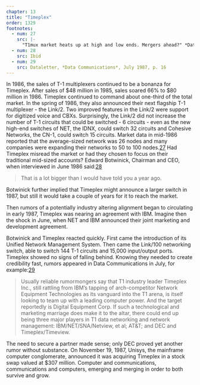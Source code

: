 ```yaml
---
chapter: 13
title: "Timeplex"
order: 1329
footnotes:
  - num: 27
    src: |-
      "T1mux market heats up at high and low ends. Mergers ahead?" *Data Communications*, June 1986, p.90
  - num: 28
    src: Ibid
  - num: 29
    src: Dataletter, *Data Communications*, July 1987, p. 16
---
```


In 1986, the sales of T-1 multiplexers continued to be a bonanza for Timeplex. After sales of $48 million in 1985, sales soared 66% to $80 million in 1986. Timeplex continued to command about one-third of the total market. In the spring of 1986, they also announced their next flagship T-1 multiplexer - the Link/2. Two improved features in the Link/2 were support for digitized voice and CBXs. Surprisingly, the Link/2 did not increase the number of T-1 circuits that could be switched - 6 circuits - even as the new high-end switches of NET, the IDNX, could switch 32 circuits and Cohesive Networks, the CN-1, could switch 15 circuits. Market data in mid-1986 reported that the average-sized network was 26 nodes and many companies were expanding their networks to 50 to 100 nodes.<a name="fnloc27" href="#fn27">27</a>   Had Timeplex misread the market or had they chosen to focus on their traditional mid-sized accounts? Edward Botwinick, Chairman and CEO, when interviewed in June 1986 said:<a name="fnloc28" href="#fn28">28</a>

>That is a lot bigger than I would have told you a year ago.

Botwinick further implied that Timeplex might announce a larger switch in 1987, but still it would take a couple of years for it to reach the market.

Then rumors of a potentially industry altering alignment began to circulating in early 1987, Timeplex was nearing an agreement with IBM. Imagine then the shock in June, when NET and IBM announced their joint marketing and development agreement.

Botwinick and Timeplex reacted quickly. First came the introduction of its Unified Network Management System. Then came the Link/100 networking switch, able to switch 144 T-1 circuits and 15,000 input/output ports. Timeplex showed no signs of falling behind. Knowing they needed to create credibility fast, rumors appeared in Data Communications in July, for example:<a name="fnloc29" href="#fn29">29</a>

>Usually reliable rumormongers say that T1 industry leader Timeplex Inc., still rattling from IBM’s tapping of arch-competitor Network Equipment Technologies as its vanguard into the T1 arena, is itself looking to team up with a leading computer power. And the target reportedly is Digital Equipment Corp. If such a technological and marketing marriage does make it to the altar, there could end up being three major players in T1 data networking and network management: IBM/NET/SNA/Netview, et al; AT&T; and DEC and Timeplex/Timeview.

The need to secure a partner made sense; only DEC proved yet another rumor without substance. On November 19, 1987, Unisys, the mainframe computer conglomerate, announced it was acquiring Timeplex in a stock swap valued at $307 million. Computer and communications, communications and computers, emerging and merging in order to both survive and grow.
